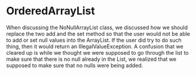# OrderedArrayList

When discussing the NoNullArrayList class, we discussed how we should replace the two add and the set method so that the user
would not be able to add or set null values into the ArrayList. If the user did try to do such thing, then it would return an 
IllegalValueException.
A confusion that we cleared up is while we thought we were supposed to go through the list to make sure that there is no null
already in the List, we realized that we supposed to make sure that no nulls were being added.
